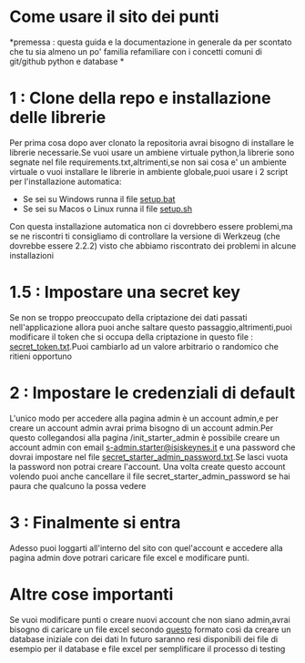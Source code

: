 # Come usare il sito dei punti
*premessa : questa guida e la documentazione in generale da per scontato che tu sia almeno un po' familia refamiliare con i concetti comuni di git/github python e database *

# 1 : Clone della repo e installazione delle librerie

Per prima cosa dopo aver clonato la repositoria avrai bisogno di installare le librerie necessarie.Se vuoi usare un ambiene virtuale python,la librerie sono segnate nel file requirements.txt,altrimenti,se non sai cosa e' un ambiente virtuale o vuoi installare le librerie in ambiente globale,puoi usare i 2 script per l'installazione automatica:
- Se sei su Windows runna il file [setup.bat](../../setup.bat)
- Se sei su Macos o Linux runna il file [setup.sh](../../setup.sh)

Con questa installazione automatica non ci dovrebbero essere problemi,ma se ne riscontri ti consigliamo di controllare la versione di Werkzeug (che dovrebbe essere 2.2.2) visto che abbiamo riscontrato dei problemi in alcune installazioni

# 1.5 : Impostare una secret key

Se non se troppo preoccupato della criptazione dei dati passati nell'applicazione allora puoi anche saltare questo passaggio,altrimenti,puoi modificare il token che si occupa della criptazione in questo file : [secret_token.txt]( ../../secrets/secret_token.txt).Puoi cambiarlo ad un valore arbitrario o randomico che ritieni opportuno
# 2 : Impostare le credenziali di default

L'unico modo per accedere alla pagina admin è un account admin,e per creare un account admin avrai prima bisogno di un account admin.Per questo collegandosi alla pagina /init_starter_admin è possibile creare un account admin con email s-admin.starter@isiskeynes.it e una password che dovrai impostare nel file [secret_starter_admin_password.txt](../../secrets/secret_starter_admin_password.txt).Se lasci vuota la password non potrai creare l'account.
Una volta create questo account volendo puoi anche cancellare il file secret_starter_admin_password se hai paura che qualcuno la possa vedere

# 3 : Finalmente si entra

Adesso puoi loggarti all'interno del sito con quel'account e accedere alla pagina admin dove potrari caricare file excel e modificare punti.




# Altre cose importanti

Se vuoi modificare punti o creare nuovi account che non siano admin,avrai bisogno di caricare un file excel secondo [questo](./formato_excel.md) formato così da creare un database iniziale con dei dati 
In futuro saranno resi disponibili dei file di esempio per il database e file excel per semplificare il processo di testing




